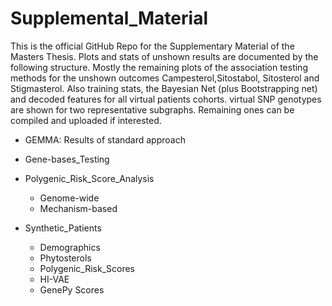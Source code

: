 # Supplemental_Material
This is the official GitHub Repo for the Supplementary Material of the Masters Thesis. 
Plots and stats of unshown results are documented by the following structure. Mostly the remaining plots of the association testing methods for the unshown outcomes
Campesterol,Sitostabol, Sitosterol and Stigmasterol. Also training stats, the Bayesian Net (plus Bootstrapping net) and decoded features for all virtual patients cohorts. virtual SNP genotypes are shown for two representative subgraphs. Remaining ones can be compiled and uploaded if interested.

* GEMMA: Results of standard approach
  
* Gene-bases_Testing

* Polygenic_Risk_Score_Analysis
  * Genome-wide
  * Mechanism-based
* Synthetic_Patients
  * Demographics
  * Phytosterols
  * Polygenic_Risk_Scores
  * HI-VAE
  * GenePy Scores
